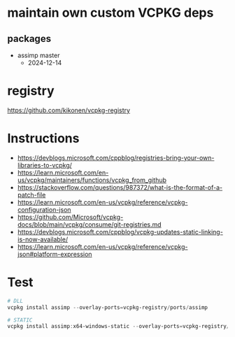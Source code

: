 # maintain own custom VCPKG deps

## packages

- assimp master
  + 2024-12-14

# registry

https://github.com/kikonen/vcpkg-registry

# Instructions

- https://devblogs.microsoft.com/cppblog/registries-bring-your-own-libraries-to-vcpkg/
- https://learn.microsoft.com/en-us/vcpkg/maintainers/functions/vcpkg_from_github
- https://stackoverflow.com/questions/987372/what-is-the-format-of-a-patch-file
- https://learn.microsoft.com/en-us/vcpkg/reference/vcpkg-configuration-json
- https://github.com/Microsoft/vcpkg-docs/blob/main/vcpkg/consume/git-registries.md
- https://devblogs.microsoft.com/cppblog/vcpkg-updates-static-linking-is-now-available/
- https://learn.microsoft.com/en-us/vcpkg/reference/vcpkg-json#platform-expression

# Test

```powershell
# DLL
vcpkg install assimp --overlay-ports=vcpkg-registry/ports/assimp

# STATIC
vcpkg install assimp:x64-windows-static --overlay-ports=vcpkg-registry/ports/assimp
```

